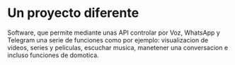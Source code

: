 # Un proyecto diferente

Software, que permite mediante unas API controlar por Voz, WhatsApp y Telegram una serie de funciones como por ejemplo: visualizacion de videos, series y peliculas, escuchar musica, manetener una conversacion e incluso funciones de domotica.
